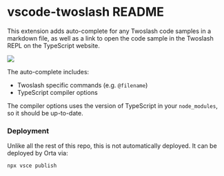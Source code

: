 # vscode-twoslash README

This extension adds auto-complete for any Twoslash code samples in a markdown file, as well as a link to open the code sample in the Twoslash REPL on the TypeScript website.

<img src="https://github.com/shikijs/twoslash/blob/main/extensions/vscode-twoslash/web/sample.png?raw=true">

The auto-complete includes:

 - Twoslash specific commands (e.g. `@filename`)
 - TypeScript compiler options 

The compiler options uses the version of TypeScript in your `node_modules`, so it should be up-to-date.

### Deployment

Unlike all the rest of this repo, this is not automatically deployed. It can be deployed by Orta via:

```
npx vsce publish
```